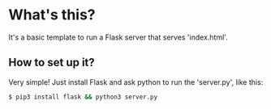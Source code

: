 # What's this? 
It's a basic template to run a Flask server that serves 'index.html'.

## How to set up it?
Very simple! Just install Flask and ask python to run the 'server.py', like this:

```sh
$ pip3 install flask && python3 server.py
```
